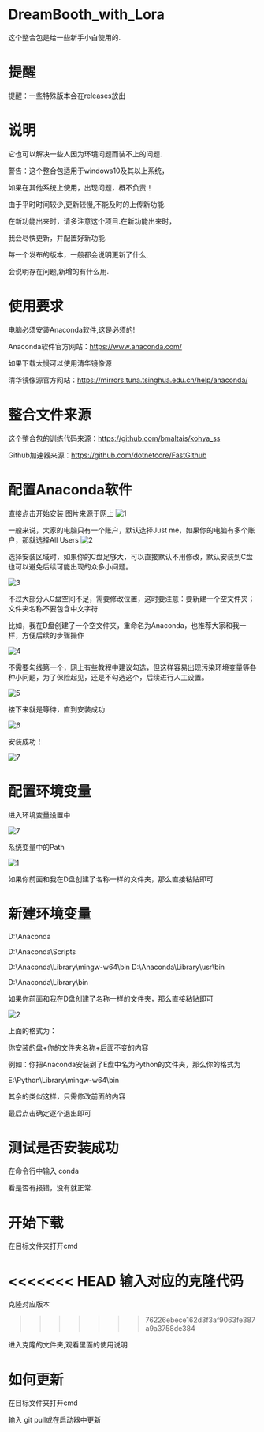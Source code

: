 # DreamBooth_with_Lora

这个整合包是给一些新手小白使用的.

# 提醒
提醒：一些特殊版本会在releases放出

# 说明
它也可以解决一些人因为环境问题而装不上的问题.

警告：这个整合包适用于windows10及其以上系统，

如果在其他系统上使用，出现问题，概不负责！

由于平时时间较少,更新较慢,不能及时的上传新功能.

在新功能出来时，请多注意这个项目.在新功能出来时，

我会尽快更新，并配置好新功能.

每一个发布的版本，一般都会说明更新了什么,

会说明存在问题,新增的有什么用.

# 使用要求

电脑必须安装Anaconda软件,这是必须的!

Anaconda软件官方网站：https://www.anaconda.com/

如果下载太慢可以使用清华镜像源

清华镜像源官方网站：https://mirrors.tuna.tsinghua.edu.cn/help/anaconda/

# 整合文件来源
这个整合包的训练代码来源：https://github.com/bmaltais/kohya_ss

Github加速器来源：https://github.com/dotnetcore/FastGithub

# 配置Anaconda软件

直接点击开始安装
图片来源于网上
![1](https://user-images.githubusercontent.com/86793086/221332894-352ef507-1fa3-4504-8c21-8647dfa11271.png)

一般来说，大家的电脑只有一个账户，默认选择Just me，如果你的电脑有多个账户，那就选择All Users
![2](https://user-images.githubusercontent.com/86793086/221332917-60219916-4d15-4445-a161-be4ff1d957a5.png)

选择安装区域时，如果你的C盘足够大，可以直接默认不用修改，默认安装到C盘也可以避免后续可能出现的众多小问题。

![3](https://user-images.githubusercontent.com/86793086/221332935-a7c7effd-6599-4f75-9be9-3f0295a974f8.png)

不过大部分人C盘空间不足，需要修改位置，这时要注意：要新建一个空文件夹；文件夹名称不要包含中文字符

比如，我在D盘创建了一个空文件夹，重命名为Anaconda，也推荐大家和我一样，方便后续的步骤操作

![4](https://user-images.githubusercontent.com/86793086/221332955-b3fc06af-2f1f-425f-a269-5759bb9933da.png)

不需要勾线第一个，网上有些教程中建议勾选，但这样容易出现污染环境变量等各种小问题，为了保险起见，还是不勾选这个，后续进行人工设置。

![5](https://user-images.githubusercontent.com/86793086/221332980-e440a5ef-bf7e-43da-bbbb-08e3cf18e505.png)

接下来就是等待，直到安装成功

![6](https://user-images.githubusercontent.com/86793086/221332998-696b2085-7799-4502-93fc-7053ec952681.png)

安装成功！

![7](https://user-images.githubusercontent.com/86793086/221333005-4aaeb3ac-f9a1-4819-b010-d40c2599b34d.png)

# 配置环境变量

进入环境变量设置中

![7](https://user-images.githubusercontent.com/86793086/221333058-aa20c4c3-5cd7-4570-84c0-2865d0b423ab.png)

系统变量中的Path

![1](https://user-images.githubusercontent.com/86793086/221333081-a58a7edb-2230-464d-b99c-d5fb3496a1a7.png)

如果你前面和我在D盘创建了名称一样的文件夹，那么直接粘贴即可

# 新建环境变量

D:\Anaconda

D:\Anaconda\Scripts

D:\Anaconda\Library\mingw-w64\bin D:\Anaconda\Library\usr\bin

D:\Anaconda\Library\bin

如果你前面和我在D盘创建了名称一样的文件夹，那么直接粘贴即可

![2](https://user-images.githubusercontent.com/86793086/221333127-3e21d4aa-e798-4208-92d8-3457a43bafcd.png)

上面的格式为：

你安装的盘+你的文件夹名称+后面不变的内容

例如：你把Anaconda安装到了E盘中名为Python的文件夹，那么你的格式为

E:\Python\Library\mingw-w64\bin

其余的类似这样，只需修改前面的内容

最后点击确定逐个退出即可

# 测试是否安装成功

在命令行中输入 conda

看是否有报错，没有就正常.

# 开始下载

在目标文件夹打开cmd

<<<<<<< HEAD
输入对应的克隆代码
=======
克隆对应版本
>>>>>>> 76226ebece162d3f3af9063fe387a9a3758de384

进入克隆的文件夹,观看里面的使用说明

# 如何更新

在目标文件夹打开cmd

输入 git pull或在启动器中更新
